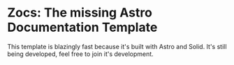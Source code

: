 # Zocs: The missing Astro Documentation Template

This template is blazingly fast because it's built with Astro and Solid. It's still being developed, feel free to join it's development.

